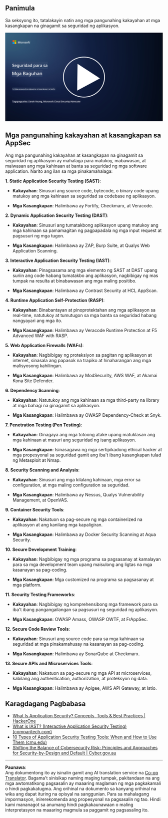 <!--
CO_OP_TRANSLATOR_METADATA:
{
  "original_hash": "790a3fa7e535ec60bb51bde13e759781",
  "translation_date": "2025-09-04T00:51:50+00:00",
  "source_file": "5.2 AppSec key capabilities.md",
  "language_code": "tl"
}
-->
## Panimula

Sa seksyong ito, tatalakayin natin ang mga pangunahing kakayahan at mga kasangkapan na ginagamit sa seguridad ng aplikasyon.

[![Panoorin ang video](../../translated_images/5-2_placeholder.35d943b10c4c6018ebe2bbdb7706a0d739ce9e54bdb35eaf2ad644d43f4cec60.tl.png)](https://learn-video.azurefd.net/vod/player?id=b562daa7-ab92-4cf4-a6dd-6b6a506edfac)

## Mga pangunahing kakayahan at kasangkapan sa AppSec

Ang mga pangunahing kakayahan at kasangkapan na ginagamit sa seguridad ng aplikasyon ay mahalaga para matukoy, mabawasan, at maiwasan ang mga kahinaan at banta sa seguridad ng mga software application. Narito ang ilan sa mga pinakamahalaga:

**1. Static Application Security Testing (SAST)**:

- **Kakayahan**: Sinusuri ang source code, bytecode, o binary code upang matukoy ang mga kahinaan sa seguridad sa codebase ng aplikasyon.

- **Mga Kasangkapan**: Halimbawa ay Fortify, Checkmarx, at Veracode.

**2. Dynamic Application Security Testing (DAST)**:

- **Kakayahan**: Sinusuri ang tumatakbong aplikasyon upang matukoy ang mga kahinaan sa pamamagitan ng pagpapadala ng mga input request at pagsusuri ng mga tugon.

- **Mga Kasangkapan**: Halimbawa ay ZAP, Burp Suite, at Qualys Web Application Scanning.

**3. Interactive Application Security Testing (IAST)**:

- **Kakayahan**: Pinagsasama ang mga elemento ng SAST at DAST upang suriin ang code habang tumatakbo ang aplikasyon, nagbibigay ng mas tumpak na resulta at binabawasan ang mga maling positibo.

- **Mga Kasangkapan**: Halimbawa ay Contrast Security at HCL AppScan.

**4. Runtime Application Self-Protection (RASP)**:

- **Kakayahan**: Binabantayan at pinoprotektahan ang mga aplikasyon sa real-time, natutukoy at tumutugon sa mga banta sa seguridad habang nangyayari ang mga ito.

- **Mga Kasangkapan**: Halimbawa ay Veracode Runtime Protection at F5 Advanced WAF with RASP.

**5. Web Application Firewalls (WAFs)**:

- **Kakayahan**: Nagbibigay ng proteksiyon sa pagitan ng aplikasyon at internet, sinasala ang papasok na trapiko at hinaharangan ang mga malisyosong kahilingan.

- **Mga Kasangkapan**: Halimbawa ay ModSecurity, AWS WAF, at Akamai Kona Site Defender.

**6. Dependency Scanning**:

- **Kakayahan**: Natutukoy ang mga kahinaan sa mga third-party na library at mga bahagi na ginagamit sa aplikasyon.

- **Mga Kasangkapan**: Halimbawa ay OWASP Dependency-Check at Snyk.

**7. Penetration Testing (Pen Testing)**:

- **Kakayahan**: Ginagaya ang mga totoong atake upang matuklasan ang mga kahinaan at masuri ang seguridad ng isang aplikasyon.

- **Mga Kasangkapan**: Isinasagawa ng mga sertipikadong ethical hacker at mga propesyonal sa seguridad gamit ang iba't ibang kasangkapan tulad ng Metasploit at Nmap.

**8. Security Scanning and Analysis**:

- **Kakayahan**: Sinusuri ang mga kilalang kahinaan, mga error sa configuration, at mga maling configuration sa seguridad.

- **Mga Kasangkapan**: Halimbawa ay Nessus, Qualys Vulnerability Management, at OpenVAS.

**9. Container Security Tools**:

- **Kakayahan**: Nakatuon sa pag-secure ng mga containerized na aplikasyon at ang kanilang mga kapaligiran.

- **Mga Kasangkapan**: Halimbawa ay Docker Security Scanning at Aqua Security.

**10. Secure Development Training**:

- **Kakayahan**: Nagbibigay ng mga programa sa pagsasanay at kamalayan para sa mga development team upang maisulong ang ligtas na mga kasanayan sa pag-coding.

- **Mga Kasangkapan**: Mga customized na programa sa pagsasanay at mga platform.

**11. Security Testing Frameworks**:

- **Kakayahan**: Nagbibigay ng komprehensibong mga framework para sa iba't ibang pangangailangan sa pagsusuri ng seguridad ng aplikasyon.

- **Mga Kasangkapan**: OWASP Amass, OWASP OWTF, at FrAppSec.

**12. Secure Code Review Tools**:

- **Kakayahan**: Sinusuri ang source code para sa mga kahinaan sa seguridad at mga pinakamahusay na kasanayan sa pag-coding.

- **Mga Kasangkapan**: Halimbawa ay SonarQube at Checkmarx.

**13. Secure APIs and Microservices Tools**:

- **Kakayahan**: Nakatuon sa pag-secure ng mga API at microservices, kabilang ang authentication, authorization, at proteksyon ng data.

- **Mga Kasangkapan**: Halimbawa ay Apigee, AWS API Gateway, at Istio.

## Karagdagang Pagbabasa

- [What Is Application Security? Concepts, Tools & Best Practices | HackerOne](https://www.hackerone.com/knowledge-center/what-application-security-concepts-tools-best-practices)  
- [What is IAST? (Interactive Application Security Testing) (comparitech.com)](https://www.comparitech.com/net-admin/what-is-iast/)  
- [10 Types of Application Security Testing Tools: When and How to Use Them (cmu.edu)](https://insights.sei.cmu.edu/blog/10-types-of-application-security-testing-tools-when-and-how-to-use-them/)  
- [Shifting the Balance of Cybersecurity Risk: Principles and Approaches for Security-by-Design and Default | Cyber.gov.au](https://www.cyber.gov.au/about-us/view-all-content/publications/principles-and-approaches-for-security-by-design-and-default)  

---

**Paunawa**:  
Ang dokumentong ito ay isinalin gamit ang AI translation service na [Co-op Translator](https://github.com/Azure/co-op-translator). Bagama't sinisikap naming maging tumpak, pakitandaan na ang mga awtomatikong pagsasalin ay maaaring maglaman ng mga pagkakamali o hindi pagkakatugma. Ang orihinal na dokumento sa kanyang orihinal na wika ang dapat ituring na opisyal na sanggunian. Para sa mahalagang impormasyon, inirerekomenda ang propesyonal na pagsasalin ng tao. Hindi kami mananagot sa anumang hindi pagkakaunawaan o maling interpretasyon na maaaring magmula sa paggamit ng pagsasaling ito.
